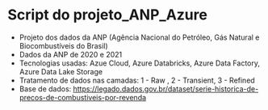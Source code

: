 # Script do projeto_ANP_Azure

- Projeto dos dados da ANP (Agência Nacional do Petróleo, Gás Natural e Biocombustíveis do Brasil)
- Dados da ANP de 2020 e 2021
- Tecnologias usadas: Azue Cloud, Azure Databricks, Azure Data Factory, Azure Data Lake Storage
- Tratamento de dados nas camadas: 1 - Raw , 2 - Transient, 3 - Refined
- Base de dados: https://legado.dados.gov.br/dataset/serie-historica-de-precos-de-combustiveis-por-revenda
